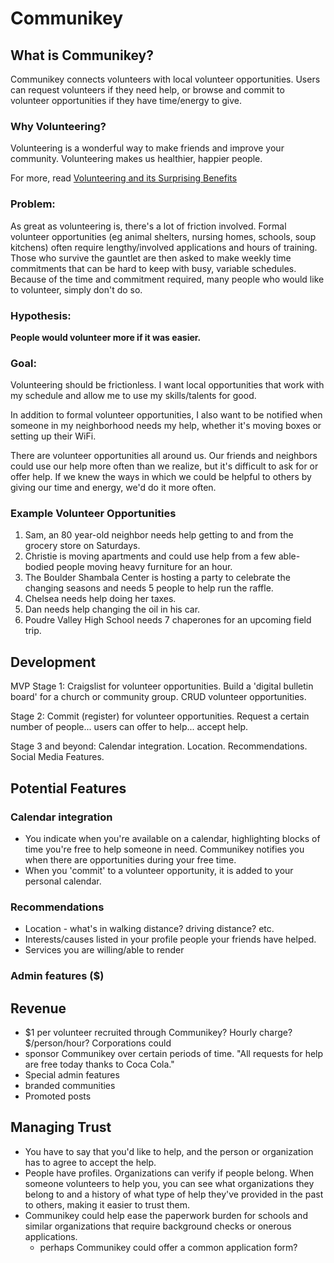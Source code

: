 # Communikey

## What is Communikey?
Communikey connects volunteers with local volunteer opportunities. Users can
request volunteers if they need help, or browse and commit to volunteer
opportunities if they have time/energy to give.

### Why Volunteering?
Volunteering is a wonderful way to make friends and improve your community.
Volunteering makes us healthier, happier people.

For more, read [Volunteering and its Surprising
Benefits](https://www.helpguide.org/articles/work-career/volunteering-and-its-surprising-benefits.htm)

### Problem:
As great as volunteering is, there's a lot of friction involved. Formal
volunteer opportunities (eg animal shelters, nursing homes, schools, soup
kitchens) often require lengthy/involved applications and hours of training.
Those who survive the gauntlet are then asked to make weekly time commitments
that can be hard to keep with busy, variable schedules. Because of the time and
commitment required, many people who would like to volunteer, simply don't do
so.

### Hypothesis: 
**People would volunteer more if it was easier.**

### Goal:
Volunteering should be frictionless. I want local opportunities that work with
my schedule and allow me to use my skills/talents for good.

In addition to formal volunteer opportunities, I also want to be notified when
someone in my neighborhood needs my help, whether it's moving boxes or setting
up their WiFi.

There are volunteer opportunities all around us. Our friends and neighbors could
use our help more often than we realize, but it's difficult to ask for or offer
help. If we knew the ways in which we could be helpful to others by giving our
time and energy, we'd do it more often.

### Example Volunteer Opportunities
1. Sam, an 80 year-old neighbor needs help getting to and from the grocery 
store on Saturdays.
1. Christie is moving apartments and could use help from a few able-bodied
people moving heavy furniture for an hour.
1. The Boulder Shambala Center is hosting a party to celebrate the changing
seasons and needs 5 people to help run the raffle.
1. Chelsea needs help doing her taxes.
1. Dan needs help changing the oil in his car.
1. Poudre Valley High School needs 7 chaperones for an upcoming field trip.

## Development

MVP Stage 1: Craigslist for volunteer opportunities. Build a 'digital bulletin
board' for a church or community group. CRUD volunteer opportunities.

Stage 2: Commit (register) for volunteer opportunities. Request a certain number
of people... users can offer to help... accept help.

Stage 3 and beyond: Calendar integration. Location. Recommendations. Social
Media Features.

## Potential Features

### Calendar integration
- You indicate when you're available on a calendar, highlighting blocks of time
  you're free to help someone in need. Communikey notifies you when there are
  opportunities during your free time.
- When you 'commit' to a volunteer opportunity, it is added to your personal
  calendar.

### Recommendations
- Location - what's in walking distance? driving distance? etc.
- Interests/causes listed in your profile people your friends have helped.
- Services you are willing/able to render

### Admin features ($)

## Revenue
- $1 per volunteer recruited through Communikey?  Hourly charge? $/person/hour?
  Corporations could
- sponsor Communikey over certain periods of time. "All requests for help are
  free today thanks to Coca Cola."
- Special admin features
- branded communities
- Promoted posts

## Managing Trust
- You have to say that you'd like to help, and the person or organization has to
  agree to accept the help.
- People have profiles.  Organizations can verify if people belong.  When
  someone volunteers to help you, you can see what organizations they belong to
  and a history of what type of help they've provided in the past to others,
  making it easier to trust them.
- Communikey could help ease the paperwork burden for schools and similar
  organizations that require background checks or onerous applications.
  - perhaps Communikey could offer a common application form?
